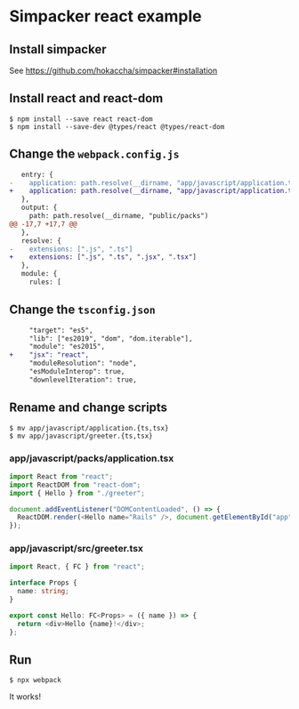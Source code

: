 # Simpacker react example

## Install simpacker

See https://github.com/hokaccha/simpacker#installation

## Install react and react-dom

```
$ npm install --save react react-dom
$ npm install --save-dev @types/react @types/react-dom
```

## Change the `webpack.config.js`

```diff
   entry: {
-    application: path.resolve(__dirname, "app/javascript/application.ts")
+    application: path.resolve(__dirname, "app/javascript/application.tsx")
   },
   output: {
     path: path.resolve(__dirname, "public/packs")
@@ -17,7 +17,7 @@
   },
   resolve: {
-    extensions: [".js", ".ts"]
+    extensions: [".js", ".ts", ".jsx", ".tsx"]
   },
   module: {
     rules: [
```

## Change the `tsconfig.json`

```diff
     "target": "es5",
     "lib": ["es2019", "dom", "dom.iterable"],
     "module": "es2015",
+    "jsx": "react",
     "moduleResolution": "node",
     "esModuleInterop": true,
     "downlevelIteration": true,
```

## Rename and change scripts

```
$ mv app/javascript/application.{ts,tsx}
$ mv app/javascript/greeter.{ts,tsx}
```

### app/javascript/packs/application.tsx

```typescript
import React from "react";
import ReactDOM from "react-dom";
import { Hello } from "./greeter";

document.addEventListener("DOMContentLoaded", () => {
  ReactDOM.render(<Hello name="Rails" />, document.getElementById("app"));
});

```

### app/javascript/src/greeter.tsx

```typescript
import React, { FC } from "react";

interface Props {
  name: string;
}

export const Hello: FC<Props> = ({ name }) => {
  return <div>Hello {name}!</div>;
};
```

## Run

```
$ npx webpack
```

It works!
